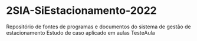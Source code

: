 # 2SIA-SiEstacionamento-2022
Repositório de fontes de programas e documentos do sistema de gestão de estacionamento
Estudo de caso aplicado em aulas
TesteAula
